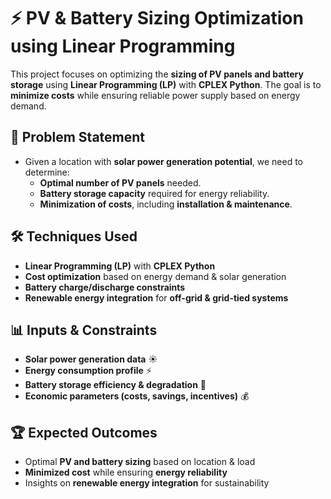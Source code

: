# ⚡ PV & Battery Sizing Optimization using Linear Programming  

This project focuses on optimizing the **sizing of PV panels and battery storage** using **Linear Programming (LP)** with **CPLEX Python**. The goal is to **minimize costs** while ensuring reliable power supply based on energy demand.  

## 📌 Problem Statement  
- Given a location with **solar power generation potential**, we need to determine:  
  - **Optimal number of PV panels** needed.  
  - **Battery storage capacity** required for energy reliability.  
  - **Minimization of costs**, including **installation & maintenance**.  

## 🛠️ Techniques Used  
- **Linear Programming (LP)** with **CPLEX Python**  
- **Cost optimization** based on energy demand & solar generation  
- **Battery charge/discharge constraints**  
- **Renewable energy integration** for **off-grid & grid-tied systems**  

## 📊 Inputs & Constraints  
- **Solar power generation data** ☀️  
- **Energy consumption profile** ⚡  
- **Battery storage efficiency & degradation** 🔋  
- **Economic parameters (costs, savings, incentives)** 💰  

## 🏆 Expected Outcomes  
- Optimal **PV and battery sizing** based on location & load  
- **Minimized cost** while ensuring **energy reliability**  
- Insights on **renewable energy integration** for sustainability  
